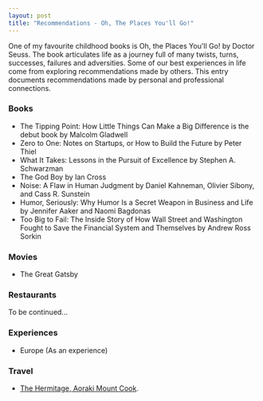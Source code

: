```yaml
---
layout: post
title: "Recommendations - Oh, The Places You'll Go!"
---
```


One of my favourite childhood books is Oh, the Places You'll Go! by Doctor Seuss.
The book articulates life as a journey full of many twists, turns, successes, failures and adversities.
Some of our best experiences in life come from exploring recommendations made by others.
This entry documents recommendations made by personal and professional connections.

### Books
* The Tipping Point: How Little Things Can Make a Big Difference is the debut book by Malcolm Gladwell
* Zero to One: Notes on Startups, or How to Build the Future by Peter Thiel
* What It Takes: Lessons in the Pursuit of Excellence by Stephen A. Schwarzman
* The God Boy by Ian Cross
* Noise: A Flaw in Human Judgment by Daniel Kahneman, Olivier Sibony, and Cass R. Sunstein
* Humor, Seriously: Why Humor Is a Secret Weapon in Business and Life by Jennifer Aaker and Naomi Bagdonas
* Too Big to Fail: The Inside Story of How Wall Street and Washington Fought to Save the Financial System and Themselves by Andrew Ross Sorkin

### Movies
* The Great Gatsby

### Restaurants
To be continued...

### Experiences
* Europe (As an experience)

### Travel
* [The Hermitage, Aoraki Mount Cook](https://www.hermitage.co.nz/).




